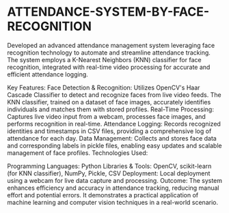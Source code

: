# ATTENDANCE-SYSTEM-BY-FACE-RECOGNITION
Developed an advanced attendance management system leveraging face recognition technology to automate and streamline attendance tracking. The system employs a K-Nearest Neighbors (KNN) classifier for face recognition, integrated with real-time video processing for accurate and efficient attendance logging.

Key Features:
Face Detection & Recognition: Utilizes OpenCV's Haar Cascade Classifier to detect and recognize faces from live video feeds. The KNN classifier, trained on a dataset of face images, accurately identifies individuals and matches them with stored profiles.
Real-Time Processing: Captures live video input from a webcam, processes face images, and performs recognition in real-time.
Attendance Logging: Records recognized identities and timestamps in CSV files, providing a comprehensive log of attendance for each day.
Data Management: Collects and stores face data and corresponding labels in pickle files, enabling easy updates and scalable management of face profiles.
Technologies Used:

Programming Languages: Python
Libraries & Tools: OpenCV, scikit-learn (for KNN classifier), NumPy, Pickle, CSV
Deployment: Local deployment using a webcam for live data capture and processing.
Outcome:
The system enhances efficiency and accuracy in attendance tracking, reducing manual effort and potential errors. It demonstrates a practical application of machine learning and computer vision techniques in a real-world scenario.
